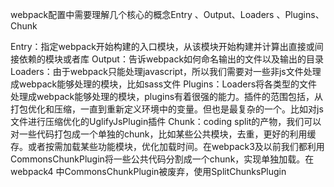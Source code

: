 webpack配置中需要理解几个核心的概念Entry 、Output、Loaders 、Plugins、 Chunk

Entry：指定webpack开始构建的入口模块，从该模块开始构建并计算出直接或间接依赖的模块或者库
Output：告诉webpack如何命名输出的文件以及输出的目录
Loaders：由于webpack只能处理javascript，所以我们需要对一些非js文件处理成webpack能够处理的模块，比如sass文件
Plugins：Loaders将各类型的文件处理成webpack能够处理的模块，plugins有着很强的能力。插件的范围包括，从打包优化和压缩，一直到重新定义环境中的变量。但也是最复杂的一个。比如对js文件进行压缩优化的UglifyJsPlugin插件
Chunk：coding split的产物，我们可以对一些代码打包成一个单独的chunk，比如某些公共模块，去重，更好的利用缓存。或者按需加载某些功能模块，优化加载时间。在webpack3及以前我们都利用CommonsChunkPlugin将一些公共代码分割成一个chunk，实现单独加载。在webpack4 中CommonsChunkPlugin被废弃，使用SplitChunksPlugin